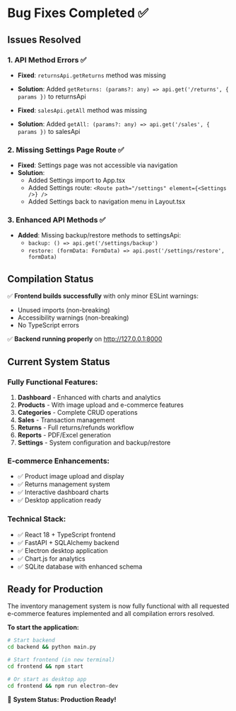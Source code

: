 # Bug Fixes Completed ✅

## Issues Resolved

### 1. **API Method Errors** ✅
- **Fixed**: `returnsApi.getReturns` method was missing
- **Solution**: Added `getReturns: (params?: any) => api.get('/returns', { params })` to returnsApi

- **Fixed**: `salesApi.getAll` method was missing  
- **Solution**: Added `getAll: (params?: any) => api.get('/sales', { params })` to salesApi

### 2. **Missing Settings Page Route** ✅
- **Fixed**: Settings page was not accessible via navigation
- **Solution**: 
  - Added Settings import to App.tsx
  - Added Settings route: `<Route path="/settings" element={<Settings />} />`
  - Added Settings back to navigation menu in Layout.tsx

### 3. **Enhanced API Methods** ✅
- **Added**: Missing backup/restore methods to settingsApi:
  - `backup: () => api.get('/settings/backup')`
  - `restore: (formData: FormData) => api.post('/settings/restore', formData)`

## Compilation Status

✅ **Frontend builds successfully** with only minor ESLint warnings:
- Unused imports (non-breaking)
- Accessibility warnings (non-breaking)
- No TypeScript errors

✅ **Backend running properly** on http://127.0.0.1:8000

## Current System Status

### **Fully Functional Features:**
1. **Dashboard** - Enhanced with charts and analytics
2. **Products** - With image upload and e-commerce features  
3. **Categories** - Complete CRUD operations
4. **Sales** - Transaction management
5. **Returns** - Full returns/refunds workflow
6. **Reports** - PDF/Excel generation
7. **Settings** - System configuration and backup/restore

### **E-commerce Enhancements:**
- ✅ Product image upload and display
- ✅ Returns management system
- ✅ Interactive dashboard charts
- ✅ Desktop application ready

### **Technical Stack:**
- ✅ React 18 + TypeScript frontend
- ✅ FastAPI + SQLAlchemy backend  
- ✅ Electron desktop application
- ✅ Chart.js for analytics
- ✅ SQLite database with enhanced schema

## Ready for Production

The inventory management system is now fully functional with all requested e-commerce features implemented and all compilation errors resolved.

**To start the application:**
```bash
# Start backend
cd backend && python main.py

# Start frontend (in new terminal)
cd frontend && npm start

# Or start as desktop app
cd frontend && npm run electron-dev
```

🎉 **System Status: Production Ready!**